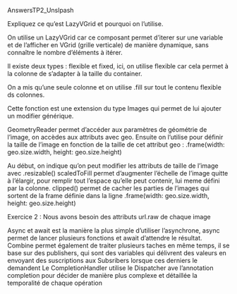 AnswersTP2_Unslpash

Expliquez ce qu’est LazyVGrid et pourquoi on l’utilise.

On utilise un LazyVGrid car ce composant permet d’iterer sur une variable et de l’afficher en VGrid (grille verticale) de manière dynamique, sans connaître le nombre d’éléments à itérer.

Il existe deux types : flexible et fixed, ici, on utilise flexible car cela permet à la colonne de s’adapter à la taille du container.

On a mis qu’une seule colonne et on utilise .fill sur tout le contenu flexible ds colonnes.

Cette fonction est une extension du type Images qui permet de lui ajouter un modifier générique.

GeometryReader permet d’accéder aux paramètres de géométrie de l’image, on accèdes aux attributs avec geo.
Ensuite on l’utilise pour définir la taille de l’image en fonction de la taille de cet attribut geo : 
.frame(width: geo.size.width, height: geo.size.height)

Au début, on indique qu’on peut modifier les attributs de taille de l’image avec .resizable()
scaledToFill permet d’augmenter l’échelle de l’image quitte à l’élargir, pour remplir tout l’espace qu’elle peut contenir, lui meme défini par la colonne.
clipped() permet de cacher les parties de l’images qui sortent de la frame définie dans la ligne .frame(width: geo.size.width, height: geo.size.height)

Exercice 2 :
Nous avons besoin des attributs url.raw de chaque image

Async et await est la manière la plus simple d’utiliser l’asynchrone, async permet de lancer plusieurs fonctions et await d’attendre le résultat.
Combine permet également de traiter plusieurs taches en même temps, il se base sur des publishers, qui sont des variables qui délivrent des valeurs en envoyant des suscriptions aux Subsribers lorsque ces derniers le demandent
Le CompletionHandler utilise le Dispatcher ave l’annotation completion pour décider de manière plus complexe et détaillée la temporalité de chaque opération

